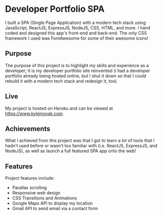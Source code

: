 # Developer Portfolio SPA
I built a SPA (Single Page Application) with a modern tech stack using JavaScript, ReactJS, ExpressJS, NodeJS, CSS, HTML, and more. I hand coded and designed this app's front-end and back-end. The only CSS framework I used was FontAwesome for some of their awesome icons!

## Purpose
The purpose of this project is to highlight my skills and experience as a developer; it is my developer portfolio site reinvented (i had a developer portfolio already being hosted online, but I shut it down so that I could rebuild it with a modern tech stack and redesign it, too).

## Live
My project is hosted on Heroku and can be viewed at https://www.kylejnovak.com.

## Achievements
What I achieved from this project was that I got to learn a lot of tools that I hadn't used before or wasn't too familiar with (i.e. ReactJS, ExpressJS, and NodeJS), as well as launch a full featured SPA app onto the web!

## Features
Project features include:
- Parallax scrolling
- Responsive web design
- CSS Transitions and Animations
- Google Maps API to display my location
- Gmail API to send email via a contact form
